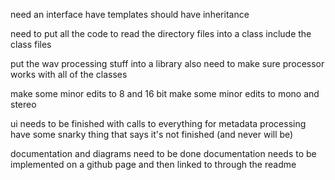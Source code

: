 need an interface
have templates
should have inheritance

need to put all the code to read the directory files into a class
include the class files

put the wav processing stuff into a library
also need to make sure processor works with all of the classes

make some minor edits to 8 and 16 bit
make some minor edits to mono and stereo

ui needs to be finished with calls to everything
for metadata processing have some snarky thing that says it's not finished (and never will be)

documentation and diagrams need to be done
documentation needs to be implemented on a github page and then linked to through the readme